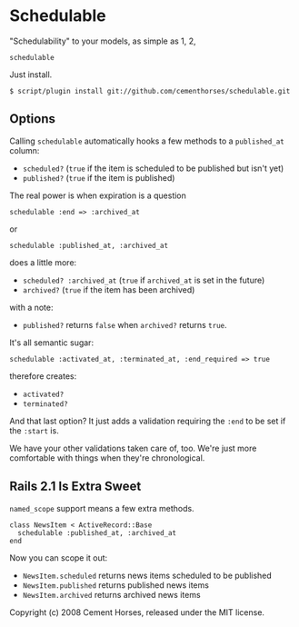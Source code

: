 Schedulable
===========

"Schedulability" to your models, as simple as 1, 2,

    schedulable

Just install.

    $ script/plugin install git://github.com/cementhorses/schedulable.git

Options
-------

Calling `schedulable` automatically hooks a few methods to a `published_at`
column:

- `scheduled?` (`true` if the item is scheduled to be published but isn't yet)
- `published?` (`true` if the item is published)

The real power is when expiration is a question

    schedulable :end => :archived_at
    
or

    schedulable :published_at, :archived_at

does a little more:

- `scheduled? :archived_at` (`true` if `archived_at` is set in the future)
- `archived?` (`true` if the item has been archived)

with a note:

- `published?` returns `false` when `archived?` returns `true`.


It's all semantic sugar:

    schedulable :activated_at, :terminated_at, :end_required => true

therefore creates:

- `activated?`
- `terminated?`

And that last option? It just adds a validation requiring the `:end` to be set
if the `:start` is.

We have your other validations taken care of, too. We're just more comfortable
with things when they're chronological.


Rails 2.1 Is Extra Sweet
------------------------

`named_scope` support means a few extra methods.

    class NewsItem < ActiveRecord::Base
      schedulable :published_at, :archived_at
    end

Now you can scope it out:

- `NewsItem.scheduled` returns news items scheduled to be published
- `NewsItem.published` returns published news items
- `NewsItem.archived` returns archived news items

Copyright (c) 2008 Cement Horses, released under the MIT license.
